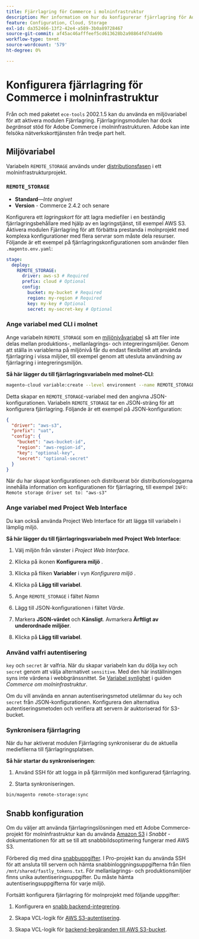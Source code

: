 ```yaml
---
title: Fjärrlagring för Commerce i molninfrastruktur
description: Mer information om hur du konfigurerar fjärrlagring för Adobe Commerce om molninfrastruktur finns i vägledningen.
feature: Configuration, Cloud, Storage
exl-id: da352466-13f2-42e4-a589-3b0a89728467
source-git-commit: af45ac46afffeef5cd613628b2a98864fd7da69b
workflow-type: tm+mt
source-wordcount: '579'
ht-degree: 0%

---
```


# Konfigurera fjärrlagring för Commerce i molninfrastruktur

Från och med paketet `ece-tools` 2002.1.5 kan du använda en miljövariabel för att aktivera modulen Fjärrlagring. Fjärrlagringsmodulen har dock _begränsat_ stöd för Adobe Commerce i molninfrastrukturen. Adobe kan inte felsöka nätverkskorttjänsten från tredje part helt.

## Miljövariabel

Variabeln `REMOTE_STORAGE` används under [distributionsfasen](https://experienceleague.adobe.com/docs/commerce-cloud-service/user-guide/develop/deploy/process.html) i ett molninfrastrukturprojekt.

### `REMOTE_STORAGE`

- **Standard**—_Inte angivet_
- **Version** - Commerce 2.4.2 och senare

Konfigurera ett _lagringskort_ för att lagra mediefiler i en beständig fjärrlagringsbehållare med hjälp av en lagringstjänst, till exempel AWS S3. Aktivera modulen Fjärrlagring för att förbättra prestanda i molnprojekt med komplexa konfigurationer med flera servrar som måste dela resurser. Följande är ett exempel på fjärrlagringskonfigurationen som använder filen `.magento.env.yaml`:

```yaml
stage:
  deploy:
    REMOTE_STORAGE:
      driver: aws-s3 # Required
      prefix: cloud # Optional
      config:
        bucket: my-bucket # Required
        region: my-region # Required
        key: my-key # Optional
        secret: my-secret-key # Optional
```

### Ange variabel med CLI i molnet

Ange variabeln `REMOTE_STORAGE` som en [miljönivåvariabel](https://experienceleague.adobe.com/docs/commerce-cloud-service/user-guide/configure/env/variable-levels.html) så att filer inte delas mellan produktions-, mellanlagrings- och integreringsmiljöer. Genom att ställa in variablerna på miljönivå får du endast flexibilitet att använda fjärrlagring i vissa miljöer, till exempel genom att utesluta användning av fjärrlagring i integreringsmiljön.

**Så här lägger du till fjärrlagringsvariabeln med molnet-CLI**:

```bash
magento-cloud variable:create --level environment --name REMOTE_STORAGE --json true --inheritable false --value '{"driver":"aws-s3","prefix":"uat","config":{"bucket":"aws-bucket-id","region":"eu-west-1","key":"optional-key","secret":"optional-secret"}}'
```

Detta skapar en `REMOTE_STORAGE`-variabel med den angivna JSON-konfigurationen. Variabeln `REMOTE_STORAGE` tar en JSON-sträng för att konfigurera fjärrlagring. Följande är ett exempel på JSON-konfiguration:

```json
{
  "driver": "aws-s3",
  "prefix": "uat",
  "config": {
    "bucket": "aws-bucket-id",
    "region": "aws-region-id",
    "key": "optional-key",
    "secret": "optional-secret"
  }
}
```

När du har skapat konfigurationen och distribuerat bör distributionsloggarna innehålla information om konfigurationen för fjärrlagring, till exempel `INFO: Remote storage driver set to: "aws-s3"`

### Ange variabel med Project Web Interface

Du kan också använda Project Web Interface för att lägga till variabeln i lämplig miljö.

**Så här lägger du till fjärrlagringsvariabeln med Project Web Interface**:

1. Välj miljön från vänster i _Project Web Interface_.

1. Klicka på ikonen **Konfigurera miljö** .

1. Klicka på fliken **Variabler** i vyn _Konfigurera miljö_ .

1. Klicka på **Lägg till variabel**.

1. Ange `REMOTE_STORAGE` i fältet _Namn_

1. Lägg till JSON-konfigurationen i fältet _Värde_.

1. Markera **JSON-värdet** och **Känsligt**. Avmarkera **Ärftligt av underordnade miljöer**.

1. Klicka på **Lägg till variabel**.

### Använd valfri autentisering

`key` och `secret` är valfria. När du skapar variabeln kan du dölja `key` och `secret` genom att välja alternativet `sensitive`. Med den här inställningen syns inte värdena i webbgränssnittet. Se [Variabel synlighet](https://experienceleague.adobe.com/docs/commerce-cloud-service/user-guide/configure/env/variable-levels.html#visibility) i guiden _Commerce om molninfrastruktur_.

Om du vill använda en annan autentiseringsmetod utelämnar du `key` och `secret` från JSON-konfigurationen. Konfigurera den alternativa autentiseringsmetoden och verifiera att servern är auktoriserad för S3-bucket.

### Synkronisera fjärrlagring

När du har aktiverat modulen Fjärrlagring synkroniserar du de aktuella mediefilerna till fjärrlagringsplatsen.

**Så här startar du synkroniseringen**:

1. Använd SSH för att logga in på fjärrmiljön med konfigurerad fjärrlagring.

1. Starta synkroniseringen.

```bash
bin/magento remote-storage:sync 
```

## Snabb konfiguration

Om du väljer att använda fjärrlagringslösningen med ett Adobe Commerce-projekt för molninfrastruktur kan du använda [Amazon S3](https://docs.fastly.com/en/guides/amazon-s3) i _Snabbt_ -dokumentationen för att se till att snabbbildsoptimering fungerar med AWS S3.

Förbered dig med dina [snabbuppgifter](https://experienceleague.adobe.com/docs/commerce-cloud-service/user-guide/cdn/setup-fastly/fastly-configuration.html#get-fastly-credentials). I Pro-projekt kan du använda SSH för att ansluta till servern och hämta snabbinloggningsuppgifterna från filen `/mnt/shared/fastly_tokens.txt`. För mellanlagrings- och produktionsmiljöer finns unika autentiseringsuppgifter. Du måste hämta autentiseringsuppgifterna för varje miljö.

Fortsätt konfigurera fjärrlagring för molnprojekt med följande uppgifter:

1. Konfigurera en [snabb backend-integrering](https://github.com/fastly/fastly-magento2/blob/master/Documentation/Guides/Edge-Modules/EDGE-MODULE-OTHER-CMS-INTEGRATION.md).

1. Skapa VCL-logik för [AWS S3-autentisering](https://docs.fastly.com/en/guides/amazon-s3#using-an-amazon-s3-private-bucket).

1. Skapa VCL-logik för [backend-begäranden till AWS S3-bucket](https://developer.fastly.com/reference/vcl/variables/backend-connection/req-backend/).
